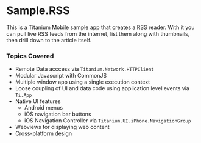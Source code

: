 # Sample.RSS

This is a Titanium Mobile sample app that creates a RSS reader. With it you can pull live RSS feeds from the internet, list them along with thumbnails, then drill down to the article itself.

### Topics Covered

* Remote Data acccess via `Titanium.Network.HTTPClient`
* Modular Javascript with CommonJS
* Multiple window app using a single execution context
* Loose coupling of UI and data code using application level events via `Ti.App`
* Native UI features
  * Android menus
  * iOS navigation bar buttons
  * iOS Navigation Controller via `Titanium.UI.iPhone.NavigationGroup`
* Webviews for displaying web content
* Cross-platform design